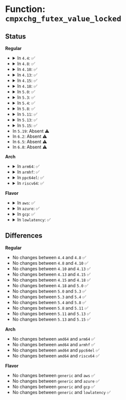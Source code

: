 # Function: <code>cmpxchg_futex_value_locked</code>

## Status
<b>Regular</b>
<ul>
<li>
<details>
<summary>In <code>4.4</code>: ✅</summary>

```c
int cmpxchg_futex_value_locked(u32 *curval, u32 *uaddr, u32 uval, u32 newval);
```

**Collision:** Unique Static

**Inline:** No

**Transformation:** False

**Instances:**

```
In kernel/futex.c (ffffffff810fffc0)
Location: kernel/futex.c:667
Inline: False
Direct callers:
  - kernel/futex.c:futex_init
  - kernel/futex.c:futex_lock_pi_atomic
  - kernel/futex.c:futex_lock_pi_atomic
  - kernel/futex.c:do_futex
  - kernel/futex.c:do_futex
```
**Symbols:**

```
ffffffff810fffc0-ffffffff81100043: cmpxchg_futex_value_locked (STB_LOCAL)
```
</details>
</li>
<li>
<details>
<summary>In <code>4.8</code>: ✅</summary>

```c
int cmpxchg_futex_value_locked(u32 *curval, u32 *uaddr, u32 uval, u32 newval);
```

**Collision:** Unique Static

**Inline:** No

**Transformation:** False

**Instances:**

```
In kernel/futex.c (ffffffff81106fd0)
Location: kernel/futex.c:744
Inline: False
Direct callers:
  - kernel/futex.c:futex_init
  - kernel/futex.c:do_futex
  - kernel/futex.c:do_futex
  - kernel/futex.c:futex_lock_pi_atomic
  - kernel/futex.c:futex_lock_pi_atomic
```
**Symbols:**

```
ffffffff81106fd0-ffffffff81107050: cmpxchg_futex_value_locked (STB_LOCAL)
```
</details>
</li>
<li>
<details>
<summary>In <code>4.10</code>: ✅</summary>

```c
int cmpxchg_futex_value_locked(u32 *curval, u32 *uaddr, u32 uval, u32 newval);
```

**Collision:** Unique Static

**Inline:** No

**Transformation:** False

**Instances:**

```
In kernel/futex.c (ffffffff8110e790)
Location: kernel/futex.c:753
Inline: False
Direct callers:
  - kernel/futex.c:futex_init
  - kernel/futex.c:do_futex
  - kernel/futex.c:do_futex
  - kernel/futex.c:futex_lock_pi_atomic
  - kernel/futex.c:futex_lock_pi_atomic
```
**Symbols:**

```
ffffffff8110e790-ffffffff8110e810: cmpxchg_futex_value_locked (STB_LOCAL)
```
</details>
</li>
<li>
<details>
<summary>In <code>4.13</code>: ✅</summary>

```c
int cmpxchg_futex_value_locked(u32 *curval, u32 *uaddr, u32 uval, u32 newval);
```

**Collision:** Unique Static

**Inline:** No

**Transformation:** False

**Instances:**

```
In kernel/futex.c (ffffffff8110fba0)
Location: kernel/futex.c:756
Inline: False
Direct callers:
  - kernel/futex.c:futex_init
  - kernel/futex.c:do_futex
  - kernel/futex.c:do_futex
  - kernel/futex.c:futex_lock_pi_atomic
  - kernel/futex.c:futex_lock_pi_atomic
```
**Symbols:**

```
ffffffff8110fba0-ffffffff8110fbf5: cmpxchg_futex_value_locked (STB_LOCAL)
```
</details>
</li>
<li>
<details>
<summary>In <code>4.15</code>: ✅</summary>

```c
int cmpxchg_futex_value_locked(u32 *curval, u32 *uaddr, u32 uval, u32 newval);
```

**Collision:** Unique Static

**Inline:** No

**Transformation:** False

**Instances:**

```
In kernel/futex.c (ffffffff8111ae90)
Location: kernel/futex.c:756
Inline: False
Direct callers:
  - kernel/futex.c:futex_init
  - kernel/futex.c:do_futex
  - kernel/futex.c:do_futex
  - kernel/futex.c:futex_lock_pi_atomic
  - kernel/futex.c:futex_lock_pi_atomic
```
**Symbols:**

```
ffffffff8111ae90-ffffffff8111aee8: cmpxchg_futex_value_locked (STB_LOCAL)
```
</details>
</li>
<li>
<details>
<summary>In <code>4.18</code>: ✅</summary>

```c
int cmpxchg_futex_value_locked(u32 *curval, u32 *uaddr, u32 uval, u32 newval);
```

**Collision:** Unique Static

**Inline:** No

**Transformation:** False

**Instances:**

```
In kernel/futex.c (ffffffff81127bd0)
Location: kernel/futex.c:756
Inline: False
Direct callers:
  - kernel/futex.c:futex_init
  - kernel/futex.c:do_futex
  - kernel/futex.c:do_futex
  - kernel/futex.c:futex_lock_pi_atomic
  - kernel/futex.c:futex_lock_pi_atomic
```
**Symbols:**

```
ffffffff81127bd0-ffffffff81127c28: cmpxchg_futex_value_locked (STB_LOCAL)
```
</details>
</li>
<li>
<details>
<summary>In <code>5.0</code>: ✅</summary>

```c
int cmpxchg_futex_value_locked(u32 *curval, u32 *uaddr, u32 uval, u32 newval);
```

**Collision:** Unique Static

**Inline:** No

**Transformation:** False

**Instances:**

```
In kernel/futex.c (ffffffff811332b0)
Location: kernel/futex.c:764
Inline: False
Direct callers:
  - kernel/futex.c:futex_init
  - kernel/futex.c:do_futex
  - kernel/futex.c:do_futex
  - kernel/futex.c:futex_lock_pi_atomic
  - kernel/futex.c:futex_lock_pi_atomic
```
**Symbols:**

```
ffffffff811332b0-ffffffff81133308: cmpxchg_futex_value_locked (STB_LOCAL)
```
</details>
</li>
<li>
<details>
<summary>In <code>5.3</code>: ✅</summary>

```c
int cmpxchg_futex_value_locked(u32 *curval, u32 *uaddr, u32 uval, u32 newval);
```

**Collision:** Unique Static

**Inline:** No

**Transformation:** False

**Instances:**

```
In kernel/futex.c (ffffffff8113e350)
Location: kernel/futex.c:779
Inline: False
Direct callers:
  - kernel/futex.c:futex_init
  - kernel/futex.c:futex_unlock_pi
  - kernel/futex.c:futex_unlock_pi
  - kernel/futex.c:futex_lock_pi_atomic
  - kernel/futex.c:futex_lock_pi_atomic
```
**Symbols:**

```
ffffffff8113e350-ffffffff8113e3ac: cmpxchg_futex_value_locked (STB_LOCAL)
```
</details>
</li>
<li>
<details>
<summary>In <code>5.4</code>: ✅</summary>

```c
int cmpxchg_futex_value_locked(u32 *curval, u32 *uaddr, u32 uval, u32 newval);
```

**Collision:** Unique Static

**Inline:** No

**Transformation:** False

**Instances:**

```
In kernel/futex.c (ffffffff81149ee0)
Location: kernel/futex.c:800
Inline: False
Direct callers:
  - kernel/futex.c:futex_init
  - kernel/futex.c:futex_unlock_pi
  - kernel/futex.c:futex_unlock_pi
  - kernel/futex.c:futex_lock_pi_atomic
  - kernel/futex.c:futex_lock_pi_atomic
```
**Symbols:**

```
ffffffff81149ee0-ffffffff81149f3c: cmpxchg_futex_value_locked (STB_LOCAL)
```
</details>
</li>
<li>
<details>
<summary>In <code>5.8</code>: ✅</summary>

```c
int cmpxchg_futex_value_locked(u32 *curval, u32 *uaddr, u32 uval, u32 newval);
```

**Collision:** Unique Static

**Inline:** No

**Transformation:** False

**Instances:**

```
In kernel/futex.c (ffffffff8115acb0)
Location: kernel/futex.c:728
Inline: False
Direct callers:
  - kernel/futex.c:futex_init
  - kernel/futex.c:futex_unlock_pi
  - kernel/futex.c:fixup_pi_state_owner
  - kernel/futex.c:wake_futex_pi
  - kernel/futex.c:futex_lock_pi_atomic
  - kernel/futex.c:futex_lock_pi_atomic
```
**Symbols:**

```
ffffffff8115acb0-ffffffff8115ad0c: cmpxchg_futex_value_locked (STB_LOCAL)
```
</details>
</li>
<li>
<details>
<summary>In <code>5.11</code>: ✅</summary>

```c
int cmpxchg_futex_value_locked(u32 *curval, u32 *uaddr, u32 uval, u32 newval);
```

**Collision:** Unique Static

**Inline:** No

**Transformation:** False

**Instances:**

```
In kernel/futex.c (ffffffff81156e00)
Location: kernel/futex.c:706
Inline: False
Direct callers:
  - kernel/futex.c:futex_init
  - kernel/futex.c:futex_unlock_pi
  - kernel/futex.c:__fixup_pi_state_owner
  - kernel/futex.c:wake_futex_pi
  - kernel/futex.c:futex_lock_pi_atomic
  - kernel/futex.c:futex_lock_pi_atomic
```
**Symbols:**

```
ffffffff81156e00-ffffffff81156e7b: cmpxchg_futex_value_locked (STB_LOCAL)
```
</details>
</li>
<li>
<details>
<summary>In <code>5.13</code>: ✅</summary>

```c
int cmpxchg_futex_value_locked(u32 *curval, u32 *uaddr, u32 uval, u32 newval);
```

**Collision:** Unique Static

**Inline:** No

**Transformation:** False

**Instances:**

```
In kernel/futex.c (ffffffff81158230)
Location: kernel/futex.c:705
Inline: False
Direct callers:
  - kernel/futex.c:futex_init
  - kernel/futex.c:futex_unlock_pi
  - kernel/futex.c:futex_unlock_pi
  - kernel/futex.c:__fixup_pi_state_owner
  - kernel/futex.c:futex_lock_pi_atomic
  - kernel/futex.c:futex_lock_pi_atomic
```
**Symbols:**

```
ffffffff81158230-ffffffff8115828f: cmpxchg_futex_value_locked (STB_LOCAL)
```
</details>
</li>
<li>
<details>
<summary>In <code>5.15</code>: ✅</summary>

```c
int cmpxchg_futex_value_locked(u32 *curval, u32 *uaddr, u32 uval, u32 newval);
```

**Collision:** Unique Static

**Inline:** No

**Transformation:** False

**Instances:**

```
In kernel/futex.c (ffffffff8117d140)
Location: kernel/futex.c:763
Inline: False
Direct callers:
  - kernel/futex.c:futex_init
  - kernel/futex.c:futex_unlock_pi
  - kernel/futex.c:futex_unlock_pi
  - kernel/futex.c:__fixup_pi_state_owner
  - kernel/futex.c:futex_lock_pi_atomic
  - kernel/futex.c:futex_lock_pi_atomic
```
**Symbols:**

```
ffffffff8117d140-ffffffff8117d19f: cmpxchg_futex_value_locked (STB_LOCAL)
```
</details>
</li>
<li>
In <code>5.19</code>: Absent ⚠️
</li>
<li>
In <code>6.2</code>: Absent ⚠️
</li>
<li>
In <code>6.5</code>: Absent ⚠️
</li>
<li>
In <code>6.8</code>: Absent ⚠️
</li>
</ul>
<b>Arch</b>
<ul>
<li>
<details>
<summary>In <code>arm64</code>: ✅</summary>

```c
int cmpxchg_futex_value_locked(u32 *curval, u32 *uaddr, u32 uval, u32 newval);
```

**Collision:** Unique Static

**Inline:** No

**Transformation:** False

**Instances:**

```
In kernel/futex.c (ffff8000101b6d88)
Location: kernel/futex.c:800
Inline: False
Direct callers:
  - kernel/futex.c:futex_init
  - kernel/futex.c:handle_futex_death
  - kernel/futex.c:futex_unlock_pi
  - kernel/futex.c:futex_unlock_pi
  - kernel/futex.c:futex_lock_pi_atomic
  - kernel/futex.c:futex_lock_pi_atomic
```
**Symbols:**

```
ffff8000101b6d88-ffff8000101b6f54: cmpxchg_futex_value_locked (STB_LOCAL)
```
</details>
</li>
<li>
<details>
<summary>In <code>armhf</code>: ✅</summary>

```c
int cmpxchg_futex_value_locked(u32 *curval, u32 *uaddr, u32 uval, u32 newval);
```

**Collision:** Unique Static

**Inline:** No

**Transformation:** False

**Instances:**

```
In kernel/futex.c (c0400118)
Location: kernel/futex.c:800
Inline: False
Direct callers:
  - kernel/futex.c:futex_init
  - kernel/futex.c:futex_unlock_pi
  - kernel/futex.c:futex_unlock_pi
  - kernel/futex.c:fixup_pi_state_owner
  - kernel/futex.c:futex_lock_pi_atomic
  - kernel/futex.c:futex_lock_pi_atomic
```
**Symbols:**

```
c0400118-c04001d8: cmpxchg_futex_value_locked (STB_LOCAL)
```
</details>
</li>
<li>
<details>
<summary>In <code>ppc64el</code>: ✅</summary>

```c
int cmpxchg_futex_value_locked(u32 *curval, u32 *uaddr, u32 uval, u32 newval);
```

**Collision:** Unique Static

**Inline:** No

**Transformation:** False

**Instances:**

```
In kernel/futex.c (c00000000021c770)
Location: kernel/futex.c:800
Inline: False
Direct callers:
  - kernel/futex.c:futex_init
  - kernel/futex.c:handle_futex_death
  - kernel/futex.c:futex_unlock_pi
  - kernel/futex.c:futex_unlock_pi
  - kernel/futex.c:futex_lock_pi_atomic
  - kernel/futex.c:futex_lock_pi_atomic
```
**Symbols:**

```
c00000000021c770-c00000000021c838: cmpxchg_futex_value_locked (STB_LOCAL)
```
</details>
</li>
<li>
<details>
<summary>In <code>riscv64</code>: ✅</summary>

```c
int cmpxchg_futex_value_locked(u32 *curval, u32 *uaddr, u32 uval, u32 newval);
```

**Collision:** Unique Static

**Inline:** No

**Transformation:** False

**Instances:**

```
In kernel/futex.c (ffffffe00013c2be)
Location: kernel/futex.c:800
Inline: False
Direct callers:
  - kernel/futex.c:handle_futex_death
  - kernel/futex.c:futex_unlock_pi
  - kernel/futex.c:futex_unlock_pi
  - kernel/futex.c:futex_lock_pi_atomic
  - kernel/futex.c:futex_lock_pi_atomic
```
**Symbols:**

```
ffffffe00013c2be-ffffffe00013c344: cmpxchg_futex_value_locked (STB_LOCAL)
```
</details>
</li>
</ul>
<b>Flavor</b>
<ul>
<li>
<details>
<summary>In <code>aws</code>: ✅</summary>

```c
int cmpxchg_futex_value_locked(u32 *curval, u32 *uaddr, u32 uval, u32 newval);
```

**Collision:** Unique Static

**Inline:** No

**Transformation:** False

**Instances:**

```
In kernel/futex.c (ffffffff81142500)
Location: kernel/futex.c:800
Inline: False
Direct callers:
  - kernel/futex.c:futex_init
  - kernel/futex.c:futex_unlock_pi
  - kernel/futex.c:futex_unlock_pi
  - kernel/futex.c:futex_lock_pi_atomic
  - kernel/futex.c:futex_lock_pi_atomic
```
**Symbols:**

```
ffffffff81142500-ffffffff8114255c: cmpxchg_futex_value_locked (STB_LOCAL)
```
</details>
</li>
<li>
<details>
<summary>In <code>azure</code>: ✅</summary>

```c
int cmpxchg_futex_value_locked(u32 *curval, u32 *uaddr, u32 uval, u32 newval);
```

**Collision:** Unique Static

**Inline:** No

**Transformation:** False

**Instances:**

```
In kernel/futex.c (ffffffff81135860)
Location: kernel/futex.c:800
Inline: False
Direct callers:
  - kernel/futex.c:futex_init
  - kernel/futex.c:futex_unlock_pi
  - kernel/futex.c:futex_unlock_pi
  - kernel/futex.c:futex_lock_pi_atomic
  - kernel/futex.c:futex_lock_pi_atomic
```
**Symbols:**

```
ffffffff81135860-ffffffff811358bc: cmpxchg_futex_value_locked (STB_LOCAL)
```
</details>
</li>
<li>
<details>
<summary>In <code>gcp</code>: ✅</summary>

```c
int cmpxchg_futex_value_locked(u32 *curval, u32 *uaddr, u32 uval, u32 newval);
```

**Collision:** Unique Static

**Inline:** No

**Transformation:** False

**Instances:**

```
In kernel/futex.c (ffffffff811403b0)
Location: kernel/futex.c:800
Inline: False
Direct callers:
  - kernel/futex.c:futex_init
  - kernel/futex.c:futex_unlock_pi
  - kernel/futex.c:futex_unlock_pi
  - kernel/futex.c:futex_lock_pi_atomic
  - kernel/futex.c:futex_lock_pi_atomic
```
**Symbols:**

```
ffffffff811403b0-ffffffff8114040c: cmpxchg_futex_value_locked (STB_LOCAL)
```
</details>
</li>
<li>
<details>
<summary>In <code>lowlatency</code>: ✅</summary>

```c
int cmpxchg_futex_value_locked(u32 *curval, u32 *uaddr, u32 uval, u32 newval);
```

**Collision:** Unique Static

**Inline:** No

**Transformation:** False

**Instances:**

```
In kernel/futex.c (ffffffff8114cee0)
Location: kernel/futex.c:800
Inline: False
Direct callers:
  - kernel/futex.c:futex_init
  - kernel/futex.c:futex_unlock_pi
  - kernel/futex.c:futex_unlock_pi
  - kernel/futex.c:futex_lock_pi_atomic
  - kernel/futex.c:futex_lock_pi_atomic
```
**Symbols:**

```
ffffffff8114cee0-ffffffff8114cf3c: cmpxchg_futex_value_locked (STB_LOCAL)
```
</details>
</li>
</ul>

## Differences
<b>Regular</b>
<ul>
<li>
No changes between <code>4.4</code> and <code>4.8</code> ✅
</li>
<li>
No changes between <code>4.8</code> and <code>4.10</code> ✅
</li>
<li>
No changes between <code>4.10</code> and <code>4.13</code> ✅
</li>
<li>
No changes between <code>4.13</code> and <code>4.15</code> ✅
</li>
<li>
No changes between <code>4.15</code> and <code>4.18</code> ✅
</li>
<li>
No changes between <code>4.18</code> and <code>5.0</code> ✅
</li>
<li>
No changes between <code>5.0</code> and <code>5.3</code> ✅
</li>
<li>
No changes between <code>5.3</code> and <code>5.4</code> ✅
</li>
<li>
No changes between <code>5.4</code> and <code>5.8</code> ✅
</li>
<li>
No changes between <code>5.8</code> and <code>5.11</code> ✅
</li>
<li>
No changes between <code>5.11</code> and <code>5.13</code> ✅
</li>
<li>
No changes between <code>5.13</code> and <code>5.15</code> ✅
</li>
</ul>
<b>Arch</b>
<ul>
<li>
No changes between <code>amd64</code> and <code>arm64</code> ✅
</li>
<li>
No changes between <code>amd64</code> and <code>armhf</code> ✅
</li>
<li>
No changes between <code>amd64</code> and <code>ppc64el</code> ✅
</li>
<li>
No changes between <code>amd64</code> and <code>riscv64</code> ✅
</li>
</ul>
<b>Flavor</b>
<ul>
<li>
No changes between <code>generic</code> and <code>aws</code> ✅
</li>
<li>
No changes between <code>generic</code> and <code>azure</code> ✅
</li>
<li>
No changes between <code>generic</code> and <code>gcp</code> ✅
</li>
<li>
No changes between <code>generic</code> and <code>lowlatency</code> ✅
</li>
</ul>
